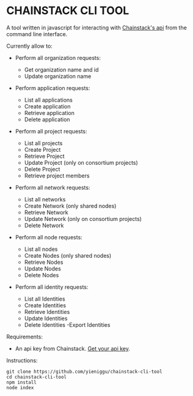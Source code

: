 # CHAINSTACK CLI TOOL

A tool written in javascript for interacting with [Chainstack's api](https://docs.chainstack.com/api/reference/) from the command line interface.

Currently allow to:

- Perform all organization requests:

  - Get organization name and id
  - Update organization name

- Perform application requests:

  - List all applications
  - Create application
  - Retrieve application
  - Delete application

- Perform all project requests:

  - List all projects
  - Create Project
  - Retrieve Project
  - Update Project (only on consortium projects)
  - Delete Project
  - Retrieve project members

- Perform all network requests:

  - List all networks
  - Create Network (only shared nodes)
  - Retrieve Network
  - Update Network (only on consortium projects)
  - Delete Network

- Perform all node requests:

  - List all nodes
  - Create Nodes (only shared nodes)
  - Retrieve Nodes
  - Update Nodes
  - Delete Nodes

- Perform all identity requests:

  - List all Identities
  - Create Identities
  - Retrieve Identities
  - Update Identities
  - Delete Identities
    -Export Identities

Requirements:

- An api key from Chainstack. [Get your api key](https://docs.chainstack.com/platform/create-an-api-key).

Instructions:

```
git clone https://github.com/yieniggu/chainstack-cli-tool
cd chainstack-cli-tool
npm install
node index
```
